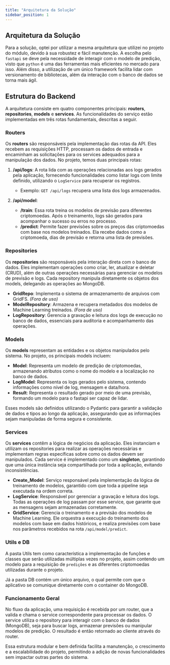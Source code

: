 ```yaml
---
title: "Arquitetura da Solução"
sidebar_position: 1
---
```


## Arquitetura da Solução

Para a solução, optei por utilizar a mesma arquitetura que utilizei no projeto do módulo, devido à sua robustez e fácil manutenção. A escolha pelo `fastapi` se deve pela necessidade de interagir com o modelo de predição, visto que `python` é uma das ferramentas mais eficientes no mercado para isso. Além disso, a utilização de um único framework facilita lidar com versionamento de bibliotecas, além da interação com o banco de dados se torna mais ágil.

## Estrutura do Backend

A arquitetura consiste em quatro componentes principais: **routers**, **repositories**, **models** e **services**. As funcionalidades do serviço estão implementadas em três rotas fundamentais, descritas a seguir.

### Routers

Os **routers** são responsáveis pela implementação das rotas da API. Eles recebem as requisições HTTP, processam os dados de entrada e encaminham as solicitações para os services adequados para a manipulação dos dados. No projeto, temos duas principais rotas:

1. **/api/logs**: A rota lida com as operações relacionadas aos logs gerados pela aplicação, fornecendo funcionalidades como listar logs com limite definido, utilizando o `LogService` para recuperar os registros.

   - Exemplo: `GET /api/logs` recupera uma lista dos logs armazenados.

2. **/api/model**:
   - **/train**: Essa rota treina os modelos de previsão para diferentes criptomoedas. Após o treinamento, logs são gerados para acompanhar o sucesso ou erros no processo.
   - **/predict**: Permite fazer previsões sobre os preços das criptomoedas com base nos modelos treinados. Ela recebe dados como a criptomoeda, dias de previsão e retorna uma lista de previsões.

### Repositories

Os **repositories** são responsáveis pela interação direta com o banco de dados. Eles implementam operações como criar, ler, atualizar e deletar (CRUD), além de outras operações necessárias para gerenciar os modelos de previsão e logs. Cada repository manipula diretamente os objetos dos models, delegando as operações ao MongoDB.

- **GridRepo**: Implementa o sistema de armazenamento de arquivos com GridFS. _(Fora de uso)_
- **ModelRepository**: Armazena e recupera metadados dos modelos de Machine Learning treinados. _(Fora de uso)_
- **LogRepository**: Gerencia a gravação e leitura dos logs de execução no banco de dados, essenciais para auditoria e acompanhamento das operações.

### Models

Os **models** representam as entidades e os objetos manipulados pelo sistema. No projeto, os principais models incluem:

- **Model**: Representa um modelo de predição de criptomoedas, armazenando atributos como o nome do modelo e a localização no banco de dados.
- **LogModel**: Representa os logs gerados pelo sistema, contendo informações como nível de log, mensagem e data/hora.
- **Result**: Representa o resultado gerado por meio de uma previsão, formando um modelo para o fastapi ser capaz de lidar.

Esses models são definidos utilizando o Pydantic para garantir a validação de dados e tipos ao longo da aplicação, assegurando que as informações sejam manipuladas de forma segura e consistente.

### Services

Os **services** contêm a lógica de negócios da aplicação. Eles instanciam e utilizam os repositories para realizar as operações necessárias e implementam regras específicas sobre como os dados devem ser manipulados. Cada service é implementado como um **singleton**, garantindo que uma única instância seja compartilhada por toda a aplicação, evitando inconsistências.

- **Create_Model**: Serviço responsável pela implementação da lógica de treinamento de modelos, garantido com que toda a pipeline seja executada na ordem correta.
- **LogService**: Responsável por gerenciar a gravação e leitura dos logs. Todas as operações de log passam por esse service, que garante que as mensagens sejam armazenadas corretamente.
- **GridService**: Gerencia o treinamento e a previsão dos modelos de Machine Learning. Ele orquestra a execução do treinamento dos modelos com base em dados históricos, e realiza previsões com base nos parâmetros recebidos na rota `/api/model/predict`.


### Utils e DB

A pasta Utils tem como característica a implementação de funções e classes que serão utilizadas múltiplas vezes no projeto, assim contendo um modelo para a requisição de `predições` e as diferentes criptomoedas utilizadas durante o projeto.

Já a pasta DB contém um único arquivo, o qual permite com que o aplicativo se comunique diretamente com o container do MongoDB.

### Funcionamento Geral

No fluxo da aplicação, uma requisição é recebida por um router, que a valida e chama o service correspondente para processar os dados. O service utiliza o repository para interagir com o banco de dados (MongoDB), seja para buscar logs, armazenar previsões ou manipular modelos de predição. O resultado é então retornado ao cliente através do router.

Essa estrutura modular e bem definida facilita a manutenção, o crescimento e a escalabilidade do projeto, permitindo a adição de novas funcionalidades sem impactar outras partes do sistema.
